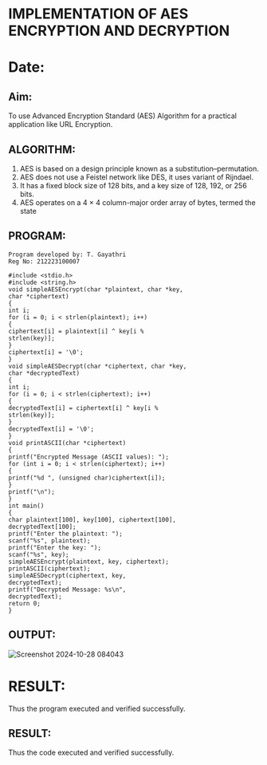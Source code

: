 # IMPLEMENTATION OF AES ENCRYPTION AND DECRYPTION
# Date: 
## Aim:
  To use Advanced Encryption Standard (AES) Algorithm for a practical application like URL Encryption.

## ALGORITHM: 
  1. AES is based on a design principle known as a substitution–permutation. 
  2. AES does not use a Feistel network like DES, it uses variant of Rijndael. 
  3. It has a fixed block size of 128 bits, and a key size of 128, 192, or 256 bits. 
  4. AES operates on a 4 × 4 column-major order array of bytes, termed the state

## PROGRAM: 
```
Program developed by: T. Gayathri
Reg No: 212223100007

#include <stdio.h> 
#include <string.h> 
void simpleAESEncrypt(char *plaintext, char *key, 
char *ciphertext) 
{ 
int i; 
for (i = 0; i < strlen(plaintext); i++)  
{ 
ciphertext[i] = plaintext[i] ^ key[i % 
strlen(key)];  
} 
ciphertext[i] = '\0';  
} 
void simpleAESDecrypt(char *ciphertext, char *key, 
char *decryptedText) 
{ 
int i; 
for (i = 0; i < strlen(ciphertext); i++)  
{ 
decryptedText[i] = ciphertext[i] ^ key[i % 
strlen(key)];  
} 
decryptedText[i] = '\0';  
} 
void printASCII(char *ciphertext)  
{ 
printf("Encrypted Message (ASCII values): "); 
for (int i = 0; i < strlen(ciphertext); i++)  
{ 
printf("%d ", (unsigned char)ciphertext[i]);  
} 
printf("\n"); 
} 
int main()  
{ 
char plaintext[100], key[100], ciphertext[100], 
decryptedText[100]; 
printf("Enter the plaintext: "); 
scanf("%s", plaintext); 
printf("Enter the key: "); 
scanf("%s", key); 
simpleAESEncrypt(plaintext, key, ciphertext); 
printASCII(ciphertext);   
simpleAESDecrypt(ciphertext, key, 
decryptedText); 
printf("Decrypted Message: %s\n", 
decryptedText); 
return 0;
}
```

## OUTPUT:

![Screenshot 2024-10-28 084043](https://github.com/user-attachments/assets/28dfd4f0-27de-4c3c-8eb5-f338b071e098)

# RESULT: 
Thus the program executed and verified successfully. 

## RESULT: 
Thus the code executed and verified successfully. 
